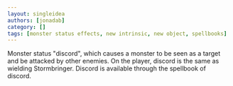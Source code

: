 ```yaml
---
layout: singleidea
authors: [jonadab]
category: []
tags: [monster status effects, new intrinsic, new object, spellbooks]
---
```

Monster status "discord", which causes a monster to be seen as a target and be attacked by other enemies. On the player, discord is the same as wielding Stormbringer. Discord is available through the spellbook of discord.
